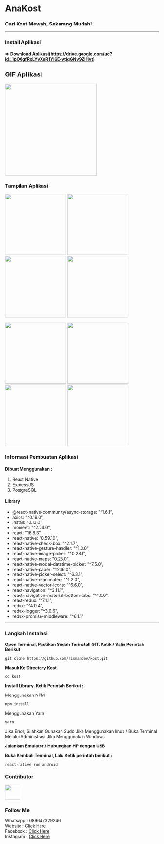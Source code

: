 # AnaKost

### Cari Kost Mewah, Sekarang Mudah!
-----------
### Install Aplikasi

#### => [Download Aplikasi](http://icons.iconarchive.com/icons/dtafalonso/android-lollipop/512/Downloads-icon.png)(https://drive.google.com/uc?id=1pOXgfRxLYvXsR1Yl6E-vtjqGNv9ZiHvt)

## GIF Aplikasi
<img src="https://github.com/rismandev/kost/blob/master/src/assets/demo/auth.gif" width="300" alt=""/>

### Tampilan Aplikasi

<p float="left">
  <img src="https://github.com/rismandev/kost/blob/master/src/assets/demo/Beranda.png" width="200" alt=""/>
  <img src="https://github.com/rismandev/kost/blob/master/src/assets/demo/Masuk.png" width="200" alt=""/>
  <img src="https://github.com/rismandev/kost/blob/master/src/assets/demo/Daftar.png" width="200" alt=""/>
  <img src="https://github.com/rismandev/kost/blob/master/src/assets/demo/List.png" width="200" alt=""/>
</p>

<p float="left">
  <img src="https://github.com/rismandev/kost/blob/master/src/assets/demo/List_Pesan.png" width="200" alt=""/>
  <img src="https://github.com/rismandev/kost/blob/master/src/assets/demo/Blocked.png" width="200" alt=""/>
  <img src="https://github.com/rismandev/kost/blob/master/src/assets/demo/Maps.png" width="200" alt=""/>
  <img src="https://github.com/rismandev/kost/blob/master/src/assets/demo/Tambah_Iklan.png" width="200" alt=""/>
</p>

### Informasi Pembuatan Aplikasi
#### Dibuat Menggunakan :
1. React Native
2. ExpressJS
3. PostgreSQL

#### Library
- @react-native-community/async-storage: "^1.6.1",
- axios: "^0.19.0",
- install: "0.13.0",
- moment: "^2.24.0",
- react: "16.8.3",
- react-native: "0.59.10",
- react-native-check-box: "^2.1.7",
- react-native-gesture-handler: "^1.3.0",
- react-native-image-picker: "^0.28.1",
- react-native-maps: "0.25.0",
- react-native-modal-datetime-picker: "^7.5.0",
- react-native-paper: "^2.16.0",
- react-native-picker-select: "^6.3.1",
- react-native-reanimated: "^1.2.0",
- react-native-vector-icons: "^6.6.0",
- react-navigation: "^3.11.1",
- react-navigation-material-bottom-tabs: "^1.0.0",
- react-redux: "^7.1.1",
- redux: "^4.0.4",
- redux-logger: "^3.0.6",
- redux-promise-middleware: "^6.1.1"
----------
### Langkah Instalasi

**Open Terminal, Pastikan Sudah Terinstall GIT. Ketik / Salin Perintah Berikut**

`git clone https://github.com/rismandev/kost.git`

**Masuk Ke Directory Kost**

`cd kost`

**Install Library. Ketik Perintah Berikut :**

Menggunakan NPM

`npm install`

Menggunakan Yarn

`yarn`

Jika Error, Silahkan Gunakan Sudo Jika Menggunakan linux / Buka Terminal Melalui Administrasi Jika Menggunakan Windows

**Jalankan Emulator / Hubungkan HP dengan USB**

**Buka Kembali Terminal, Lalu Ketik perintah berikut :**

`react-native run-android` 


### Contributor

<img src="https://github.com/rismandev/kost/blob/master/src/assets/demo/me.jpg" width="50" alt=""/>

### Follow Me

Whatsapp : 089647329246
<br>
Website : [Click Here](http://www.risman.site)
<br>
Facebook : [Click Here](https://www.facebook.com/risman.abdilah.58)
<br>
Instagram : [Click Here](https://www.instagram.com/rismandev)